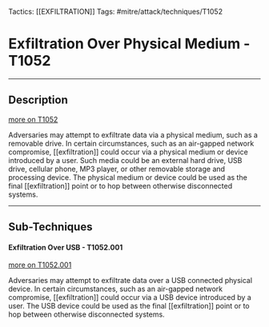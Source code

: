 Tactics: [[EXFILTRATION]]
Tags: #mitre/attack/techniques/T1052  

# Exfiltration Over Physical Medium - T1052
---
## Description
[more on T1052](https://attack.mitre.org/techniques/T1052)

Adversaries may attempt to exfiltrate data via a physical medium, such as a removable drive. In certain circumstances, such as an air-gapped network compromise, [[exfiltration]] could occur via a physical medium or device introduced by a user. Such media could be an external hard drive, USB drive, cellular phone, MP3 player, or other removable storage and processing device. The physical medium or device could be used as the final [[exfiltration]] point or to hop between otherwise disconnected systems.

---
## Sub-Techniques

#### Exfiltration Over USB - T1052.001
[more on T1052.001](https://attack.mitre.org/techniques/T1052/001)

Adversaries may attempt to exfiltrate data over a USB connected physical device. In certain circumstances, such as an air-gapped network compromise, [[exfiltration]] could occur via a USB device introduced by a user. The USB device could be used as the final [[exfiltration]] point or to hop between otherwise disconnected systems.

